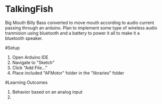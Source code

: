 # TalkingFish
Big Mouth Billy Bass converted to move mouth according to audio current passing through an arduino. Plan to implement some type of wireless audio tranmision using bluetooth and a battery to power it all to make it a bluetooth speaker.

#Setup
1. Open Arduino IDE
2. Navigate to "Sketch"
3. Click "Add File..."
4. Place included "AFMotor" folder in the "libraries" folder

#Learning Outcomes
1. Behavior based on an analog input
2. 
